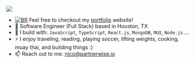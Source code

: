 [<img src="https://img.shields.io/badge/github-%2312100E.svg?&style=for-the-badge&logo=github&logoColor=white&color=black" />](https://github.com/nicoestrada)

- [![BR](https://partnerwise.io/favicon-32x32.png)](https://partnerwise.io/) 
Feel free to checkout my [portfolio](https://nico.ventures/) website!
- 🏢 Software Engineer (Full Stack) based in Houston, TX
- 🧰 I build with: `JavaScript`, `TypeScript`, `React.js`, `MongoDB`,  `MUI`, `Node.js` ...
- ⚡ I enjoy traveling, reading, playing soccer, lifting weights, cooking, muay thai, and building things :)
- 📫 Reach out to me: nico@partnerwise.io
